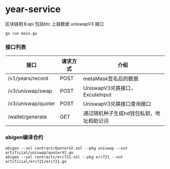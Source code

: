 # year-service
区块链相关api
包括btc 上链数据
uniswapV3 接口

```shell
go run main.go

```
### 接口列表
| 接口 | 请求方式 | 介绍 |
| ------ | ------ | ------ |
| /v1/years/record | POST | metaMask签名后的数据 |
| /v3/uniswap/swap | POST | UniswapV3兑换接口，ExcuteInput |
| /v3/uniswap/quoter | POST | UniswapV3兑换接口查询接口 |
| /wallet/generate | GET | 通过随机种子生成hd钱包私钥，地址和助记词 |


### abigen编译合约
```shell
abigen --sol contract/QuoterV2.sol --pkg uniswap --out artificial/uniswap/quoterV2.go
abigen --sol contracts/erc721.sol --pkg erc721 --out artificial/erc721/erc721.go
```